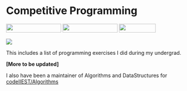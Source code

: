 # Competitive Programming


<img src="https://img.shields.io/badge/LeetCode-Problems%20--%2083%2F1073-yellow.svg" width="150" height="24"> <img src="https://img.shields.io/badge/Hackerank-Problems%20--%20284-green.svg" width="150" height="24"> <img src="https://img.shields.io/badge/Hackos-4395-blue.svg" width="100" height="24">

![](https://raw.githubusercontent.com/prateekiiest/Competitive-Programming-Algo-DS/master/Screenshot%20(203).png?token=APSuctzjQJw4pbOPThXSNhlsVTobanAxks5crglQwA%3D%3D)




This includes a list of programming exercises I did during my undergrad.

**[More to be updated]**


I also have been a maintainer of Algorithms and DataStructures for [codeIIEST/Algorithms](https://github.com/codeIIEST/Algorithms)
